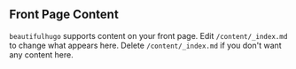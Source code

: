 ## Front Page Content

`beautifulhugo` supports content on your front page. Edit `/content/_index.md` to change what appears here. Delete `/content/_index.md` if you don't want any content here.

